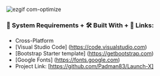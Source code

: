 ![ezgif com-optimize](https://user-images.githubusercontent.com/45048950/99150988-0cd25d00-26d3-11eb-98c3-3a73ee104704.gif)

### 🧰 System Requirements + 🛠️ Built With + 🔗 Links:

* Cross-Platform
* [Visual Studio Code] (https://code.visualstudio.com)
* [Bootstrap Starter template] (https://getbootstrap.com)
* [Google Fonts] (https://fonts.google.com)
* Project Link: [https://github.com/Padman83/Launch-X]

